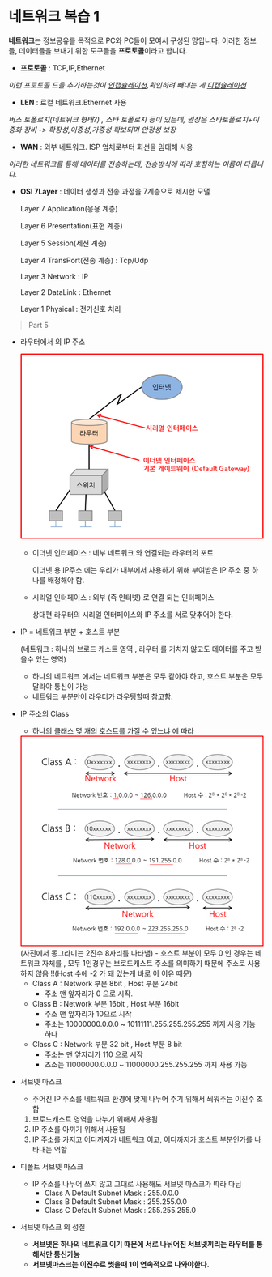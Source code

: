 # 네트워크 복습 1

**네트워크**는 정보공유를 목적으로 PC와 PC들이 모여서 구성된 망입니다.
이러한 정보들, 데이터들을  보내기 위한 도구들을 **프로토콜**이라고 합니다.

- **프로토콜** : TCP,IP,Ethernet

*이런 프로토콜 드을 추가하는것이 <u>인캡슐레이션</u>,확인하려 빼내는 게 <u>디캡슐레이션</u>*

  
- **LEN** : 로컬 네트워크.Ethernet 사용 

*버스 토폴로지(네트워크 형태?) , 스타 토폴로지 등이 있는데, 권장은 스타토폴로지+이중화 장비 -> 확장성,이중성,가중성 확보되며 안정성 보장*

- **WAN** : 외부 네트워크. ISP 업체로부터 회선을 임대해 사용

*이러한 네트워크를 통해 데이터를 전송하는데, 전송방식에 따라 호칭하는 이름이 다릅니다.*

- **OSI 7Layer** : 데이터 생성과 전송 과정을 7계층으로 제시한 모댈

    Layer 7 Application(응용 계층)

    Layer 6 Presentation(표현 계층)

    Layer 5 Session(세션 계층)

    Layer 4 TransPort(전송 계층) : Tcp/Udp

    Layer 3 Network : IP

    Layer 2 DataLink : Ethernet

    Layer 1 Physical : 전기신호 처리

> Part 5

- 라우터에서 의 IP 주소

    <img src = "./image/a.png">

  - 이더넷 인터페이스 : 네부 네트워크 와 연결되는 라우터의 포트 
     
     이더넷 용 IP주소 에는 우리가 내부에서 사용하기 위해 부여받은 IP 주소 중 하나를 배정해야 함.

  - 시리얼 인터페이스 : 외부 (즉 인터넷) 로 연결 되는 인터페이스 
  
     상대편 라우터의 시리얼 인터페이스와 IP 주소를 서로 맞추어야 한다.
     
- IP = 네트워크 부분 + 호스트 부분
 
    (네트워크 : 하나의 브로드 캐스트 영역 , 라우터 를 거치지 않고도 데이터를 주고 받을수 있는 영역)
  
  - 하나의 네트워크 에서는 네트워크 부분은 모두 같아야 하고, 호스트 부분은 모두 달라야 통신이 가능
  - 네트워크 부분만이 라우터가 라우팅할때 참고함.

- IP 주소의 Class 
    - 하나의 클래스  몇 개의 호스트를 가질 수 있느냐 에 따라 
    <img src="./image/d.png">
    (사진에서 동그라미는 2진수 8자리를 나타냄)
    - 호스트 부분이 모두 0 인 경우는 네트워크 자체를 , 모두 1인경우는 브로드캐스트 주소를 의미하기 때문에 주소로 사용하지 않음 !!(Host 수에 -2 가 돼 있는게 바로 이 이유 때문)

    - Class A : Network 부분 8bit , Host 부분 24bit 
      - 주소 맨 앞자리가 0 으로 시작.
    - Class B : Network 부분 16bit , Host 부분 16bit
      - 주소 맨 앞자리가 10으로 시작
      - 주소는 10000000.0.0.0 ~ 10111111.255.255.255.255 까지 사용 가능 하다
    - Class C : Network 부분 32 bit , Host 부분 8 bit 
      - 주소는 맨 앞자리가 110 으로 시작
      - 즈소는 11000000.0.0.0 ~ 11000000.255.255.255 까지 사용 가능 
- 서브넷 마스크 
  - 주어진 IP 주소를 네트워크 환경에 맞게 나누어 주기 위해서 씌워주는 이진수 조합
  1. 브로드캐스트 영역을 나누기 위해서 사용됨
  2. IP 주소를 아끼기 위해서 사용됨
  3. IP 주소를 가지고 어디까지가 네트워크 이고, 어디까지가 호스트 부분인가를 나타내는 역할
- 디폴트 서브넷 마스크 
  - IP 주소를 나누어 쓰지 않고 그대로 사용해도 서브넷 마스크가 따라 다님
    - Class A Default Subnet Mask : 255.0.0.0
    - Class B Default Subnet Mask : 255.255.0.0
    - Class C Default Subnet Mask : 255.255.255.0

- 서브넷 마스크 의 성질
  - **서브넷은 하나의 네트워크 이기 때문에 서로 나뉘어진 서브넷끼리는 라우터를 통해서만 통신가능**
  - **서브넷마스크는 이진수로 썻을때 1이 연속적으로 나와야한다.**
